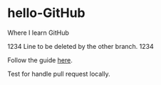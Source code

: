 # hello-GitHub
Where I learn GitHub

1234
Line to be deleted by the other branch.
1234

Follow the guide [here](https://guides.github.com/activities/hello-world/).

Test for handle pull request locally.
